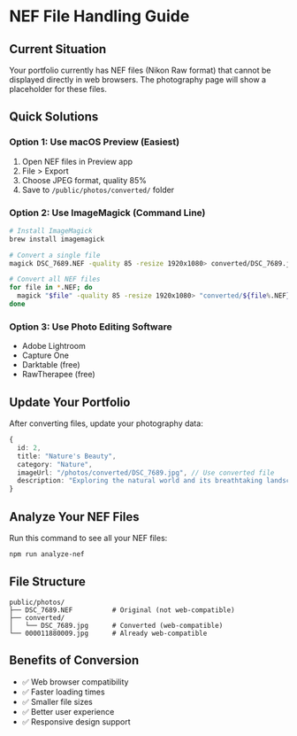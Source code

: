 # NEF File Handling Guide

## Current Situation

Your portfolio currently has NEF files (Nikon Raw format) that cannot be displayed directly in web browsers. The photography page will show a placeholder for these files.

## Quick Solutions

### Option 1: Use macOS Preview (Easiest)
1. Open NEF files in Preview app
2. File > Export
3. Choose JPEG format, quality 85%
4. Save to `/public/photos/converted/` folder

### Option 2: Use ImageMagick (Command Line)
```bash
# Install ImageMagick
brew install imagemagick

# Convert a single file
magick DSC_7689.NEF -quality 85 -resize 1920x1080> converted/DSC_7689.jpg

# Convert all NEF files
for file in *.NEF; do
  magick "$file" -quality 85 -resize 1920x1080> "converted/${file%.NEF}.jpg"
done
```

### Option 3: Use Photo Editing Software
- Adobe Lightroom
- Capture One
- Darktable (free)
- RawTherapee (free)

## Update Your Portfolio

After converting files, update your photography data:

```typescript
{
  id: 2,
  title: "Nature's Beauty",
  category: "Nature",
  imageUrl: "/photos/converted/DSC_7689.jpg", // Use converted file
  description: "Exploring the natural world and its breathtaking landscapes."
}
```

## Analyze Your NEF Files

Run this command to see all your NEF files:
```bash
npm run analyze-nef
```

## File Structure
```
public/photos/
├── DSC_7689.NEF          # Original (not web-compatible)
├── converted/
│   └── DSC_7689.jpg      # Converted (web-compatible)
└── 000011880009.jpg      # Already web-compatible
```

## Benefits of Conversion
- ✅ Web browser compatibility
- ✅ Faster loading times
- ✅ Smaller file sizes
- ✅ Better user experience
- ✅ Responsive design support 
